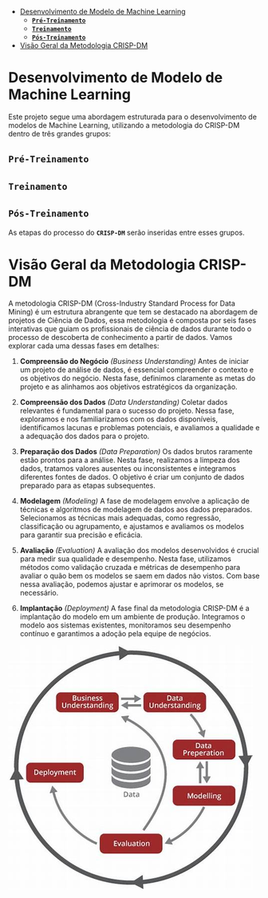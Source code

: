- [Desenvolvimento de Modelo de Machine Learning](#desenvolvimento-de-modelo-de-machine-learning)
  - [**`Pré-Treinamento`**](#pré-treinamento)
  - [**`Treinamento`**](#treinamento)
  - [**`Pós-Treinamento`**](#pós-treinamento)
- [Visão Geral da Metodologia CRISP-DM](#visão-geral-da-metodologia-crisp-dm)
# Desenvolvimento de Modelo de Machine Learning

Este projeto segue uma abordagem estruturada para o desenvolvimento de modelos de Machine Learning, utilizando  a metodologia do CRISP-DM dentro de três grandes grupos:

## **`Pré-Treinamento`**

## **`Treinamento`**

## **`Pós-Treinamento`**

As etapas do processo do **`CRISP-DM`** serão inseridas entre esses grupos.

# Visão Geral da Metodologia CRISP-DM

A metodologia CRISP-DM (Cross-Industry Standard Process for Data Mining) é um estrutura abrangente que tem se destacado na abordagem de projetos de Ciência de Dados, essa metodologia é composta por seis fases interativas que guiam os profissionais de ciência de dados durante todo o processo de descoberta de conhecimento a partir de dados. Vamos explorar cada uma dessas fases em detalhes:

1. **Compreensão do Negócio** *(Business Understanding)* Antes de iniciar um projeto de análise de dados, é essencial compreender o contexto e os objetivos do negócio. Nesta fase, definimos claramente as metas do projeto e as alinhamos aos objetivos estratégicos da organização.

2. **Compreensão dos Dados** *(Data Understanding)* Coletar dados relevantes é fundamental para o sucesso do projeto. Nessa fase, exploramos e nos familiarizamos com os dados disponíveis, identificamos lacunas e problemas potenciais, e avaliamos a qualidade e a adequação dos dados para o projeto.

3. **Preparação dos Dados** *(Data Preparation)* Os dados brutos raramente estão prontos para a análise. Nesta fase, realizamos a limpeza dos dados, tratamos valores ausentes ou inconsistentes e integramos diferentes fontes de dados. O objetivo é criar um conjunto de dados preparado para as etapas subsequentes.

4. **Modelagem** *(Modeling)* A fase de modelagem envolve a aplicação de técnicas e algoritmos de modelagem de dados aos dados preparados. Selecionamos as técnicas mais adequadas, como regressão, classificação ou agrupamento, e ajustamos e avaliamos os modelos para garantir sua precisão e eficácia.

5. **Avaliação** *(Evaluation)* A avaliação dos modelos desenvolvidos é crucial para medir sua qualidade e desempenho. Nesta fase, utilizamos métodos como validação cruzada e métricas de desempenho para avaliar o quão bem os modelos se saem em dados não vistos. Com base nessa avaliação, podemos ajustar e aprimorar os modelos, se necessário.

6. **Implantação** *(Deployment)* A fase final da metodologia CRISP-DM é a implantação do modelo em um ambiente de produção. Integramos o modelo aos sistemas existentes, monitoramos seu desempenho contínuo e garantimos a adoção pela equipe de negócios.

![image_crisp_dm](image/Crisp_dm2.png)